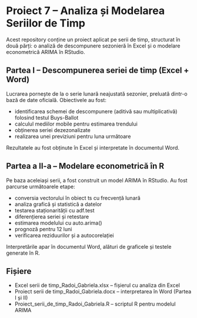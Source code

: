 # Proiect 7 – Analiza și Modelarea Seriilor de Timp

Acest repository conține un proiect aplicat pe serii de timp, structurat în două părți: o analiză de descompunere sezonieră în Excel și o modelare econometrică ARIMA în RStudio.

## Partea I – Descompunerea seriei de timp (Excel + Word)

Lucrarea pornește de la o serie lunară neajustată sezonier, preluată dintr-o bază de date oficială. Obiectivele au fost:
- identificarea schemei de descompunere (aditivă sau multiplicativă) folosind testul Buys-Ballot  
- calculul mediilor mobile pentru estimarea trendului  
- obținerea seriei dezezonalizate  
- realizarea unei previziuni pentru luna următoare  

Rezultatele au fost obținute în Excel și interpretate în documentul Word.

## Partea a II-a – Modelare econometrică în R

Pe baza aceleiași serii, a fost construit un model ARIMA în RStudio. Au fost parcurse următoarele etape:
- conversia vectorului în obiect ts cu frecvență lunară  
- analiza grafică și statistică a datelor  
- testarea staționarității cu adf.test  
- diferențierea seriei și retestare  
- estimarea modelului cu auto.arima()  
- prognoză pentru 12 luni  
- verificarea reziduurilor și a autocorelației  

Interpretările apar în documentul Word, alături de graficele și testele generate în R.

## Fișiere

- Excel serii de timp_Radoi_Gabriela.xlsx – fișierul cu analiza din Excel  
- Proiect serii de timp_Radoi_Gabriela.docx – interpretarea în Word (Partea I și II)  
- Proiect_serii_de_timp_Radoi_Gabriela.R – scriptul R pentru modelul ARIMA
